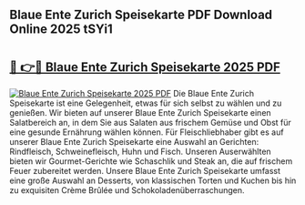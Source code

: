 ## Blaue Ente Zurich Speisekarte PDF Download Online 2025 tSYi1

# <h2><a href="http://gcbctqc.nevu.top/?p=Blaue+Ente+Zurich+Speisekarte">🔗 👉🔴 Blaue Ente Zurich Speisekarte 2025 PDF</a></h2>

[![Blaue Ente Zurich Speisekarte 2025 PDF](https://i.imgur.com/dBaPXMq.png)](http://gcbctqc.nevu.top/?p=Blaue+Ente+Zurich+Speisekarte)
Die Blaue Ente Zurich Speisekarte ist eine Gelegenheit, etwas für sich selbst zu wählen und zu genießen. Wir bieten auf unserer Blaue Ente Zurich Speisekarte einen Salatbereich an, in dem Sie aus Salaten aus frischem Gemüse und Obst für eine gesunde Ernährung wählen können. Für Fleischliebhaber gibt es auf unserer Blaue Ente Zurich Speisekarte eine Auswahl an Gerichten: Rindfleisch, Schweinefleisch, Huhn und Fisch. Unseren Auserwählten bieten wir Gourmet-Gerichte wie Schaschlik und Steak an, die auf frischem Feuer zubereitet werden. Unsere Blaue Ente Zurich Speisekarte umfasst eine große Auswahl an Desserts, von klassischen Torten und Kuchen bis hin zu exquisiten Crème Brûlée und Schokoladenüberraschungen.
